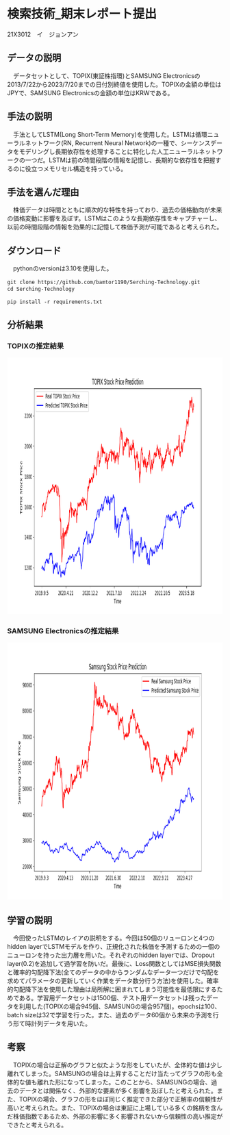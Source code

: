 # 検索技術_期末レポート提出
21X3012　イ　ジョンアン

## データの説明
　データセットとして、TOPIX(東証株指環)とSAMSUNG Electronicsの2013/7/22から2023/7/20までの日付別終値を使用した。TOPIXの金額の単位はJPYで、SAMSUNG Electronicsの金額の単位はKRWである。

## 手法の説明
　手法としてLSTM(Long Short-Term Memory)を使用した。LSTMは循環ニューラルネットワーク(RN, Recurrent Neural Network)の一種で、シーケンスデータをモデリングし長期依存性を処理することに特化した人工ニューラルネットワークの一つだ。LSTMは前の時間段階の情報を記憶し、長期的な依存性を把握するのに役立つメモリセル構造を持っている。

## 手法を選んだ理由
　株価データは時間とともに順次的な特性を持っており、過去の価格動向が未来の価格変動に影響を及ぼす。LSTMはこのような長期依存性をキャプチャーし、以前の時間段階の情報を効果的に記憶して株価予測が可能であると考えられた。

## ダウンロード
　pythonのversionは3.10を使用した。
```
git clone https://github.com/bamtor1190/Serching-Technology.git
cd Serching-Technology
```
```
pip install -r requirements.txt
```

## 分析結果
### TOPIXの推定結果
<center><img src="/img/Figure_1.png" width="800" height="600"></center>

### SAMSUNG Electronicsの推定結果
<center><img src="/img/Figure_2.png" width="800" height="600"></center>

## 学習の説明
　今回使ったLSTMのレイアの説明をする。今回は50個のリューロンと4つのhidden layerでLSTMモデルを作り、正規化された株価を予測するための一個のニューロンを持った出力層を用いた。それぞれのhidden layerでは、Dropout layer(0.2)を追加して過学習を防いだ。最後に、Loss関数としてはMSE損失関数と確率的勾配降下法(全てのデータの中からランダムなデータ一つだけで勾配を求めてパラメータの更新していく作業をデータ数分行う方法)を使用した。確率的勾配降下法を使用した理由は局所解に囲まれてしまう可能性を最低限にするためである。学習用データセットは1500個、テスト用データセットは残ったデータを利用した(TOPIXの場合945個、SAMSUNGの場合957個)。epochsは100、batch sizeは32で学習を行った。また、過去のデータ60個から未来の予測を行う形て時計列データを用いた。

## 考察
　TOPIXの場合は正解のグラフと似たような形をしていたが、全体的な値は少し離れてしまった。SAMSUNGの場合は上昇することだけ当たってグラフの形も全体的な値も離れた形になってしまった。このことから、SAMSUNGの場合、過去のデータとは関係なく、外部的な要素が多く影響を及ぼしたと考えられた。また、TOPIXの場合、グラフの形をほぼ同じく推定できた部分で正解率の信頼性が高いと考えられた。また、TOPIXの場合は東証に上場している多くの銘柄を含んだ株価指数であるため、外部の影響に多く影響されないから信頼性の高い推定ができたと考えられる。
